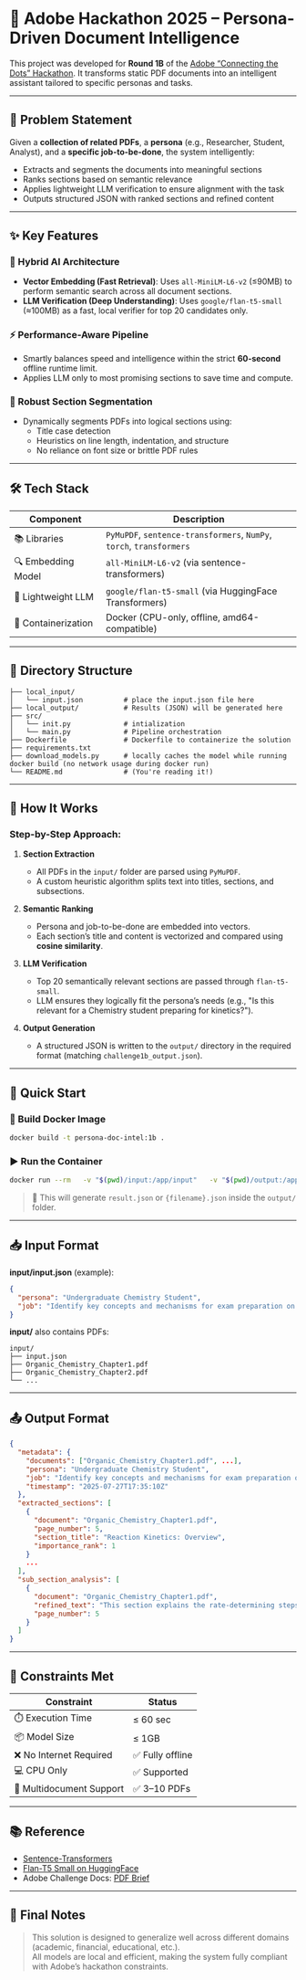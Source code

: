 # 🚀 Adobe Hackathon 2025 – Persona-Driven Document Intelligence

This project was developed for **Round 1B** of the [Adobe “Connecting the Dots” Hackathon](https://github.com/jhaaj08/Adobe-India-Hackathon25). It transforms static PDF documents into an intelligent assistant tailored to specific personas and tasks.

---

## 📌 Problem Statement

Given a **collection of related PDFs**, a **persona** (e.g., Researcher, Student, Analyst), and a **specific job-to-be-done**, the system intelligently:
- Extracts and segments the documents into meaningful sections
- Ranks sections based on semantic relevance
- Applies lightweight LLM verification to ensure alignment with the task
- Outputs structured JSON with ranked sections and refined content

---

## ✨ Key Features

### 🧠 Hybrid AI Architecture
- **Vector Embedding (Fast Retrieval)**: Uses `all-MiniLM-L6-v2` (≤90MB) to perform semantic search across all document sections.
- **LLM Verification (Deep Understanding)**: Uses `google/flan-t5-small` (≈100MB) as a fast, local verifier for top 20 candidates only.

### ⚡ Performance-Aware Pipeline
- Smartly balances speed and intelligence within the strict **60-second** offline runtime limit.
- Applies LLM only to most promising sections to save time and compute.

### 📄 Robust Section Segmentation
- Dynamically segments PDFs into logical sections using:
  - Title case detection
  - Heuristics on line length, indentation, and structure
  - No reliance on font size or brittle PDF rules

---

## 🛠️ Tech Stack

| Component              | Description                                  |
|------------------------|----------------------------------------------|
| 📚 Libraries           | `PyMuPDF`, `sentence-transformers`, `NumPy`, `torch`, `transformers` |
| 🔍 Embedding Model     | `all-MiniLM-L6-v2` (via sentence-transformers) |
| 🤖 Lightweight LLM     | `google/flan-t5-small` (via HuggingFace Transformers) |
| 🐳 Containerization    | Docker (CPU-only, offline, amd64-compatible)  |

---

## 📂 Directory Structure

```
├── local_input/ 
│   └── input.json          # place the input.json file here
├── local_output/           # Results (JSON) will be generated here
├── src/
│   └── init.py             # intialization
│   └── main.py             # Pipeline orchestration
├── Dockerfile              # Dockerfile to containerize the solution
├── requirements.txt
├── download_models.py      # locally caches the model while running docker build (no network usage during docker run)
└── README.md               # (You're reading it!)
```

---

## 🧪 How It Works

### Step-by-Step Approach:

1. **Section Extraction**
   - All PDFs in the `input/` folder are parsed using `PyMuPDF`.
   - A custom heuristic algorithm splits text into titles, sections, and subsections.

2. **Semantic Ranking**
   - Persona and job-to-be-done are embedded into vectors.
   - Each section’s title and content is vectorized and compared using **cosine similarity**.

3. **LLM Verification**
   - Top 20 semantically relevant sections are passed through `flan-t5-small`.
   - LLM ensures they logically fit the persona’s needs (e.g., "Is this relevant for a Chemistry student preparing for kinetics?").

4. **Output Generation**
   - A structured JSON is written to the `output/` directory in the required format (matching `challenge1b_output.json`).

---

## 🚀 Quick Start

### 🐳 Build Docker Image

```bash
docker build -t persona-doc-intel:1b .
```

### ▶️ Run the Container

```bash
docker run --rm   -v "$(pwd)/input:/app/input"   -v "$(pwd)/output:/app/output"   --network none   persona-doc-intel:1b
```

> 📌 This will generate `result.json` or `{filename}.json` inside the `output/` folder.

---

## 📥 Input Format

**input/input.json** (example):

```json
{
  "persona": "Undergraduate Chemistry Student",
  "job": "Identify key concepts and mechanisms for exam preparation on reaction kinetics"
}
```

**input/** also contains PDFs:
```
input/
├── input.json
├── Organic_Chemistry_Chapter1.pdf
├── Organic_Chemistry_Chapter2.pdf
└── ...
```

---

## 📤 Output Format

```json
{
  "metadata": {
    "documents": ["Organic_Chemistry_Chapter1.pdf", ...],
    "persona": "Undergraduate Chemistry Student",
    "job": "Identify key concepts and mechanisms for exam preparation on reaction kinetics",
    "timestamp": "2025-07-27T17:35:10Z"
  },
  "extracted_sections": [
    {
      "document": "Organic_Chemistry_Chapter1.pdf",
      "page_number": 5,
      "section_title": "Reaction Kinetics: Overview",
      "importance_rank": 1
    }
    ...
  ],
  "sub_section_analysis": [
    {
      "document": "Organic_Chemistry_Chapter1.pdf",
      "refined_text": "This section explains the rate-determining steps...",
      "page_number": 5
    }
  ]
}
```

---

## 🧾 Constraints Met

| Constraint               | Status       |
|--------------------------|--------------|
| ⏱️ Execution Time        | ≤ 60 sec     |
| 📦 Model Size            | ≤ 1GB        |
| ❌ No Internet Required  | ✅ Fully offline |
| 💻 CPU Only              | ✅ Supported |
| 🔄 Multidocument Support | ✅ 3–10 PDFs |

---

## 📚 Reference

- [Sentence-Transformers](https://www.sbert.net/)
- [Flan-T5 Small on HuggingFace](https://huggingface.co/google/flan-t5-small)
- Adobe Challenge Docs: [PDF Brief](https://github.com/jhaaj08/Adobe-India-Hackathon25)

---

## 🏁 Final Notes

> This solution is designed to generalize well across different domains (academic, financial, educational, etc.).  
> All models are local and efficient, making the system fully compliant with Adobe’s hackathon constraints.

